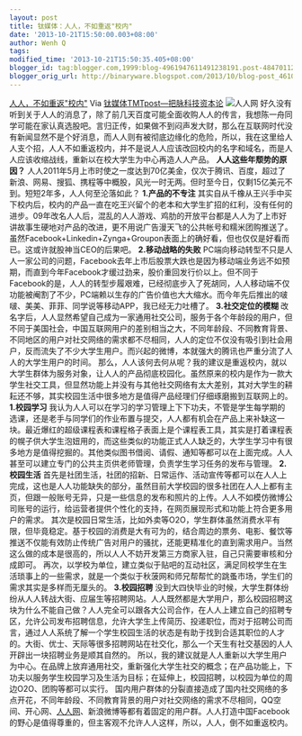 ```yaml
---
layout: post
title: 钛媒体：人人，不如重返"校内"
date: '2013-10-21T15:50:00.003+08:00'
author: Wenh Q
tags:
modified_time: '2013-10-21T15:50:35.405+08:00'
blogger_id: tag:blogger.com,1999:blog-4961947611491238191.post-4847011223319734212
blogger_orig_url: http://binaryware.blogspot.com/2013/10/blog-post_4610.html
---
```

[人人，不如重返"校内"](http://www.tmtpost.com/71545.html)
Via [钛媒体TMTpost—把脉科技资本论](http://www.tmtpost.com/)
![人人网](http://www.tmtpost.com/wp-content/uploads/2013/10/138199030321.jpg "人人网")
好久没有听到关于人人的消息了，除了前几天百度可能全面收购人人的传言，我想陈一舟同学可能在家认真选股吧。言归正传，如果做不到闷声发大财，那么在互联网时代没有新闻显然不是个好消息，而人人则有被彻底边缘化的危险，所以，我在这里给人人支个招，人人不如重返校内，并不是说人人应该改回校内的名字和域名，而是人人应该收缩战线，重新以在校大学生为中心再造人人产品。
**人人这些年颓势的原因？**
人人2011年5月上市时使之一度达到70亿美金，仅次于腾讯、百度，超过了新浪、网易、搜狐、携程等中概股，风光一时无两。但时至今日，仅剩15亿美元不到。短短2年多，人人何至沦落如此？
**1.产品的不专注**
其实自从千橡从王兴手中买下校内后，校内的产品一直在吃王兴留个的老本和大学生扩招的红利，没有任何的进步。09年改名人人后，混乱的人人游戏、鸡肋的开放平台都是人人为了上市好讲故事生硬地对产品的改进，更不用说广告漫天飞的公共帐号和糯米团购推送了。虽然Facebook+Linkedin+Zynga+Groupon表面上的确好看，但也仅仅是好看而已。这或许就股神当CEO的后果吧。
**2.移动战略的失败**
PC端向移动转型不只是人人一家公司的问题，Facebook去年上市后股票大跌也是因为移动端业务远不如预期，而直到今年Facebook才缓过劲来，股价重回发行价以上。但不同于Facebook的是，人人的转型步履艰难，已经彻底步入了死胡同，人人移动端不仅功能被阉割了不少，PC端赖以生存的广告价值也大大缩水。而今年先后推出的啵啵、美美、菲菲、同学说等移动APP，我已经无力吐槽了。
**3.社交定位的模糊**
改名字后，人人显然希望自己成为一家通用社交公司，服务于各个年龄段的用户，但不同于美国社会，中国互联网用户的差别相当之大，不同年龄段、不同教育背景、不同地区的用户对社交网络的需求都不尽相同，人人的定位不仅没有吸引到社会用户，反而流失了不少大学生用户。而兴起的微博，本就强大的腾讯也严重分流了人人的大学生用户的时间。
那么，人人该何去何从呢？我的建议是重返校内，就以大学生群体为服务对象，让人人的产品彻底校园化。虽然原来的校内是作为一款大学生社交工具，但显然功能上并没有与其他社交网络有太大差别，其对大学生的耕耘还不够，其实校园生活中很多地方是值得产品经理们仔细琢磨搬到互联网上的。
**1.校园学习**
我认为人人可以在学习的学习管理上下下功夫，不管是学生每学期的选课，还是老手与同学们的作业布置与提交，人人都有机会在产品上来补缺这一块。最近爆红的超级课程表和课程格子表面上是个课程表工具，其实是打着课程表的幌子供大学生泡妞用的，而这些类似的功能正式人人缺乏的，大学生学习中有很多地方是值得挖掘的。其他类似图书借阅、请假、通知等都可以在上面完成。人人甚至可以建立专门的公共主页供老师管理，负责学生学习任务的发布与管理。
**2.校园生活**
首先是社团生活，社团的招新、日常运作、活动宣传等都可以在人人上完成，这也是人人功能缺失的部分，虽然目前大学校园的很多社团在人人上都有主页，但跟一般账号无异，只是一些信息的发布和照片的上传。人人不如模仿微博公司账号的运行，给运营者提供个性化的支持，在网页展现形式和功能上符合更多用户的需求。
其次是校园日常生活，比如外卖等O2O，学生群体虽然消费水平有限，但毕竟稳定。基于校园的消费是大有可为的，结合周边的票务、电影、餐饮等推送不仅能有效防止传统广告对用户的骚扰，还能更精准化的直到需求用户。当然这么做的成本是很高的，所以人人不妨开发第三方商家入驻，自己只需要审核和分成即可。
再次，以学校为单位，建立类似于贴吧的互动社区，满足同校学生在生活琐事上的一些需求，就是一个类似于秋菠网和师兄帮帮忙的跳蚤市场，学生们的需求其实是多样而无厘头的。
**3.校园招聘**
没到大四快毕业的时候，大学生群体纷纷从人人转战大街、应届生等招聘网站。人人既然都是大学用户，那么校园招聘这块为什么不能自己做？人人完全可以跟各大公司合作，在人人上建立自己的招聘专区，允许公司发布招聘信息，允许大学生上传简历、投递职位，而对于招聘公司而言，通过人人系统了解一个学生校园生活的状态是有助于找到合适其职位的人才的。大街、优士、天际等很多招聘网站在社交化，那么一个天生有社交基因的人人开辟出一块招聘业务是顺其自然的。
所以，我的建议就是人人重新以大学生用户为中心。在品牌上放弃通用社交，重新强化大学生社交的概念；在产品功能上，下功夫以服务学生校园学习及生活为目标；在延伸上，校园招聘，以校园为单位的周边O2O、团购等都可以实行。
国内用户群体的分裂直接造成了国内社交网络的多点开花，不同年龄段、不同教育背景的用户对社交网络的需求不尽相同，QQ空间、开心网、[人人网](http://www.tmtpost.com/tag/%E4%BA%BA%E4%BA%BA%E7%BD%91 "查看 人人网 中的全部文章")、新浪微博等都有着固定的用户群。人人打造中国Facebook的野心是值得尊重的，但主客观不允许人人这样，所以，人人，倒不如重返校内。
